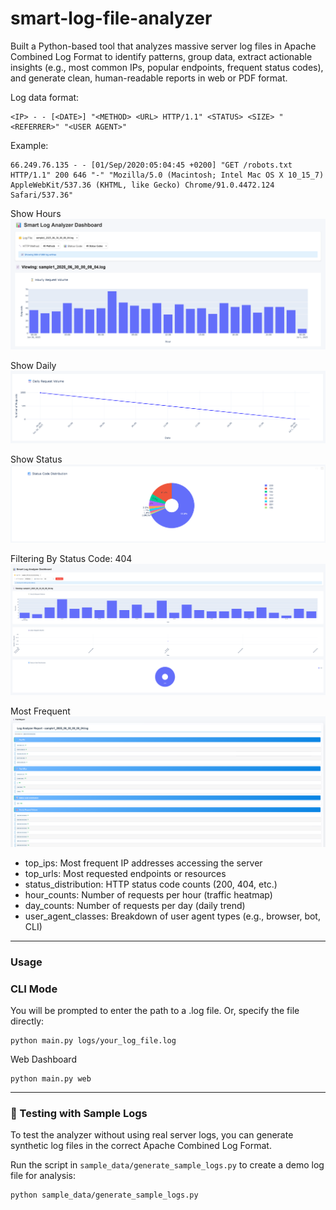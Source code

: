 # smart-log-file-analyzer
Built a Python-based tool that analyzes massive server log files in Apache Combined Log Format to identify patterns, group data, extract actionable insights (e.g., most common IPs, popular endpoints, frequent status codes), and generate clean, human-readable reports in web or PDF format.

Log data format: 
```
<IP> - - [<DATE>] "<METHOD> <URL> HTTP/1.1" <STATUS> <SIZE> "<REFERRER>" "<USER AGENT>"
```

Example:
```
66.249.76.135 - - [01/Sep/2020:05:04:45 +0200] "GET /robots.txt HTTP/1.1" 200 646 "-" "Mozilla/5.0 (Macintosh; Intel Mac OS X 10_15_7) AppleWebKit/537.36 (KHTML, like Gecko) Chrome/91.0.4472.124 Safari/537.36"
```

Show Hours
![Hours](assets/hours.png)

Show Daily
![Daily](assets/daily.png)

Show Status
![Status](assets/status.png)

Filtering By Status Code: 404
![404](assets/404.png)

Most Frequent
![Top](assets/top.png)

- top_ips: Most frequent IP addresses accessing the server
- top_urls: Most requested endpoints or resources
- status_distribution: HTTP status code counts (200, 404, etc.)
- hour_counts: Number of requests per hour (traffic heatmap)
- day_counts: Number of requests per day (daily trend)
- user_agent_classes: Breakdown of user agent types (e.g., browser, bot, CLI)

---
### Usage
### CLI Mode

You will be prompted to enter the path to a .log file.
Or, specify the file directly:
```
python main.py logs/your_log_file.log
```

Web Dashboard
```
python main.py web
```

---

### 🔧 Testing with Sample Logs

To test the analyzer without using real server logs, you can generate synthetic log files in the correct Apache Combined Log Format.

Run the script in `sample_data/generate_sample_logs.py` to create a demo log file for analysis:

```bash
python sample_data/generate_sample_logs.py
